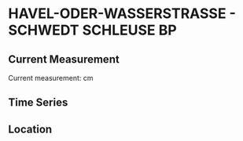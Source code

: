 # HAVEL-ODER-WASSERSTRASSE - SCHWEDT SCHLEUSE BP

## Current Measurement

Current measurement: <Value topic="rivers/pegel-online/HOW/SCHWEDT_SCHLEUSE_BP/measurementValue"/> cm

## Time Series

<TimeSeries topic="rivers/pegel-online/HOW/SCHWEDT_SCHLEUSE_BP/measurementValue" period="week" />

## Location

<WorldMap>
  <Marker lat="53.06888269257131" lon="14.321854768793068" labelTopic="rivers/pegel-online/HOW/SCHWEDT_SCHLEUSE_BP" />
</WorldMap>
